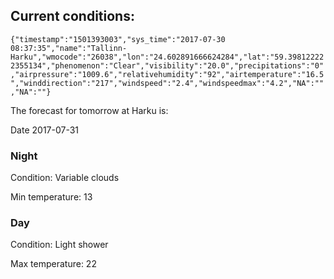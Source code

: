 ## Current conditions: 
 ``` {"timestamp":"1501393003","sys_time":"2017-07-30 08:37:35","name":"Tallinn-Harku","wmocode":"26038","lon":"24.602891666624284","lat":"59.398122222355134","phenomenon":"Clear","visibility":"20.0","precipitations":"0","airpressure":"1009.6","relativehumidity":"92","airtemperature":"16.5","winddirection":"217","windspeed":"2.4","windspeedmax":"4.2","NA":"","NA":""} ```

 The forecast for tomorrow at Harku is: 

Date 2017-07-31 

### Night 

Condition: Variable clouds 

Min temperature: 13 

### Day 

Condition: Light shower 

Max temperature: 22 

